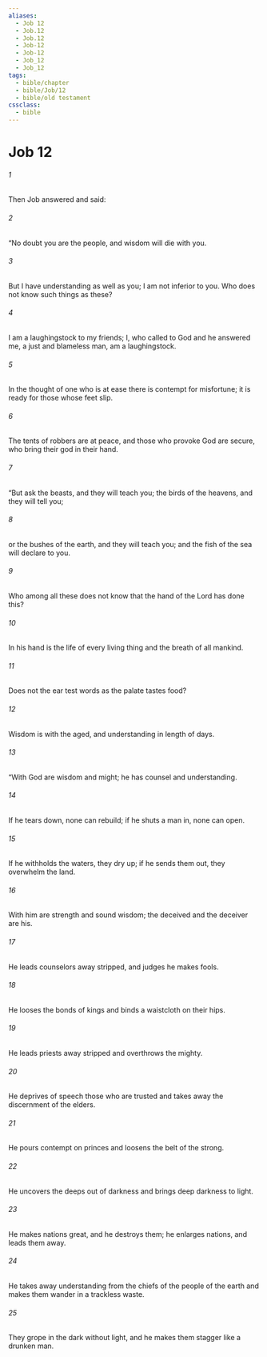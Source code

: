 ```yaml
---
aliases:
  - Job 12
  - Job.12
  - Job.12
  - Job-12
  - Job-12
  - Job_12
  - Job_12
tags:
  - bible/chapter
  - bible/Job/12
  - bible/old testament
cssclass:
  - bible
---
```


# Job 12

###### 1
Then Job answered and said:
###### 2
“No doubt you are the people, and wisdom will die with you.
###### 3
But I have understanding as well as you; I am not inferior to you. Who does not know such things as these?
###### 4
I am a laughingstock to my friends; I, who called to God and he answered me, a just and blameless man, am a laughingstock.
###### 5
In the thought of one who is at ease there is contempt for misfortune; it is ready for those whose feet slip.
###### 6
The tents of robbers are at peace, and those who provoke God are secure, who bring their god in their hand.
###### 7
“But ask the beasts, and they will teach you; the birds of the heavens, and they will tell you;
###### 8
or the bushes of the earth, and they will teach you; and the fish of the sea will declare to you.
###### 9
Who among all these does not know that the hand of the Lord has done this?
###### 10
In his hand is the life of every living thing and the breath of all mankind.
###### 11
Does not the ear test words as the palate tastes food?
###### 12
Wisdom is with the aged, and understanding in length of days.
###### 13
“With God are wisdom and might; he has counsel and understanding.
###### 14
If he tears down, none can rebuild; if he shuts a man in, none can open.
###### 15
If he withholds the waters, they dry up; if he sends them out, they overwhelm the land.
###### 16
With him are strength and sound wisdom; the deceived and the deceiver are his.
###### 17
He leads counselors away stripped, and judges he makes fools.
###### 18
He looses the bonds of kings and binds a waistcloth on their hips.
###### 19
He leads priests away stripped and overthrows the mighty.
###### 20
He deprives of speech those who are trusted and takes away the discernment of the elders.
###### 21
He pours contempt on princes and loosens the belt of the strong.
###### 22
He uncovers the deeps out of darkness and brings deep darkness to light.
###### 23
He makes nations great, and he destroys them; he enlarges nations, and leads them away.
###### 24
He takes away understanding from the chiefs of the people of the earth and makes them wander in a trackless waste.
###### 25
They grope in the dark without light, and he makes them stagger like a drunken man.


